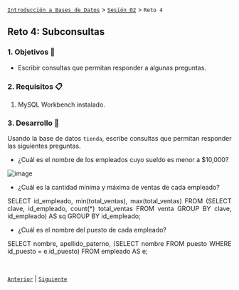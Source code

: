 [`Introducción a Bases de Datos`](../../README.md) > [`Sesión 02`](../Readme.md) > `Reto 4`
	
## Reto 4: Subconsultas

<div style="text-align: justify;">

### 1. Objetivos :dart:

- Escribir consultas que permitan responder a algunas preguntas.

### 2. Requisitos :clipboard:

1. MySQL Workbench instalado.

### 3. Desarrollo :rocket:

Usando la base de datos `tienda`, escribe consultas que permitan responder las siguientes preguntas.
	
	


- ¿Cuál es el nombre de los empleados cuyo sueldo es menor a $10,000?
	
![image](https://user-images.githubusercontent.com/104279978/194204635-1ce938ba-b429-422d-a2d3-1ed5e5fcc393.png)

	
- ¿Cuál es la cantidad mínima y máxima de ventas de cada empleado?
	
	
	
SELECT id_empleado, min(total_ventas), max(total_ventas)
FROM
 (SELECT clave, id_empleado, count(*) total_ventas
      FROM venta
      GROUP BY clave, id_empleado) AS sq
GROUP BY id_empleado;	
	

	
- ¿Cuál es el nombre del puesto de cada empleado?
	
SELECT nombre, apellido_paterno, (SELECT nombre FROM puesto WHERE id_puesto = e.id_puesto)
FROM empleado AS e;	
	

<br/>

[`Anterior`](../Ejemplo-04/Readme.md) | [`Siguiente`](../Readme.md)            

</div>
